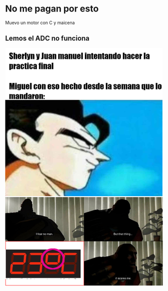 # No me pagan por esto
Muevo un motor con C y maicena

## Lemos el ADC no funciona
![Elmeme](./Dios_no_existe.png)
![Elotro](./Lo_dificil.png)

